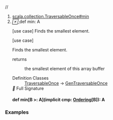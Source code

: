 //
<ol>
<li><a href="https://www.scala-lang.org/api/2.12.3/scala/collection/mutable/ArrayBuffer.html#min:A">scala.collection.TraversableOnce#min</a></li>
<li name="scala.collection.TraversableOnce#min" visbl="pub" class="indented0 " data-isabs="false" fullcomment="yes" group="Ungrouped"> <a id="min:A"></a> <span class="permalink"> <a href="../../../scala/collection/mutable/ArrayBuffer.html#min:A" title="Permalink"> <i class="material-icons"></i> </a> </span> <span class="modifier_kind"> <span class="modifier"></span> <span class="kind">def</span> </span> <span class="symbol"> <span class="name">min</span><span class="result">: <span class="extype" name="scala.collection.GenTraversableOnce.A">A</span></span> </span> <p class="shortcomment cmt">[use case] Finds the smallest element.</p>
 <div class="fullcomment">
  [use case] 
  <div class="comment cmt">
   <p> Finds the smallest element.</p>
  </div>
  <dl class="paramcmts block">
   <dt>
    returns
   </dt>
   <dd class="cmt">
    <p>the smallest element of this array buffer</p>
   </dd>
  </dl>
  <dl class="attributes block"> 
   <dt>
    Definition Classes
   </dt>
   <dd>
    <a href="../TraversableOnce.html" class="extype" name="scala.collection.TraversableOnce">TraversableOnce</a> → 
    <a href="../GenTraversableOnce.html" class="extype" name="scala.collection.GenTraversableOnce">GenTraversableOnce</a>
   </dd>
   <div class="full-signature-block toggleContainer"> 
    <span class="toggle"> <i class="material-icons"></i> Full Signature </span> 
    <div class="hiddenContent full-signature-usecase">
     <h4 id="signature" class="signature"> <span class="modifier_kind"> <span class="modifier"></span> <span class="kind">def</span> </span> <span class="symbol"> <span class="name">min</span><span class="tparams">[<span name="B">B &gt;: <span class="extype" name="scala.collection.mutable.ArrayBuffer.A">A</span></span>]</span><span class="params">(<span class="implicit">implicit </span><span name="cmp">cmp: <a href="../../index.html#Ordering[T]=scala.math.Ordering[T]" class="extmbr" name="scala.Ordering">Ordering</a>[<span class="extype" name="scala.collection.TraversableOnce.min.B">B</span>]</span>)</span><span class="result">: <span class="extype" name="scala.collection.mutable.ArrayBuffer.A">A</span></span> </span> </h4>
    </div> 
   </div>
  </dl>
 </div> </li>
        </ol>


### Examples















